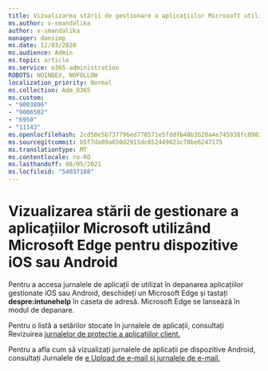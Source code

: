 ```yaml
---
title: Vizualizarea stării de gestionare a aplicațiilor Microsoft utilizând Microsoft Edge pentru dispozitive iOS sau Android
ms.author: v-smandalika
author: v-smandalika
manager: dansimp
ms.date: 12/03/2020
ms.audience: Admin
ms.topic: article
ms.service: o365-administration
ROBOTS: NOINDEX, NOFOLLOW
localization_priority: Normal
ms.collection: Adm_O365
ms.custom:
- "9003896"
- "9006502"
- "6950"
- "11143"
ms.openlocfilehash: 2cd50e5b737796ed778571e5fddfb48b3b20a4e745938fc09836525a47ba2b72
ms.sourcegitcommit: b5f7da89a650d2915dc652449623c78be6247175
ms.translationtype: MT
ms.contentlocale: ro-RO
ms.lasthandoff: 08/05/2021
ms.locfileid: "54037188"
---
```

# <a name="view-the-management-status-of-microsoft-apps-by-using-microsoft-edge-for-ios-or-android-devices"></a>Vizualizarea stării de gestionare a aplicațiilor Microsoft utilizând Microsoft Edge pentru dispozitive iOS sau Android

Pentru a accesa jurnalele de aplicații de utilizat în depanarea aplicațiilor gestionate iOS sau Android, deschideți un Microsoft Edge și tastați **despre:intunehelp** în caseta de adresă. Microsoft Edge se lansează în modul de depanare.

Pentru o listă a setărilor stocate în jurnalele de aplicații, consultați Revizuirea [jurnalelor de protecție a aplicațiilor client.](/mem/intune/apps/app-protection-policy-settings-log)

Pentru a afla cum să vizualizați jurnalele de aplicații pe dispozitive Android, consultați Jurnalele de [e Upload de e-mail și jurnalele de e-mail.](/mem/intune/user-help/send-logs-to-your-it-admin-by-email-android)